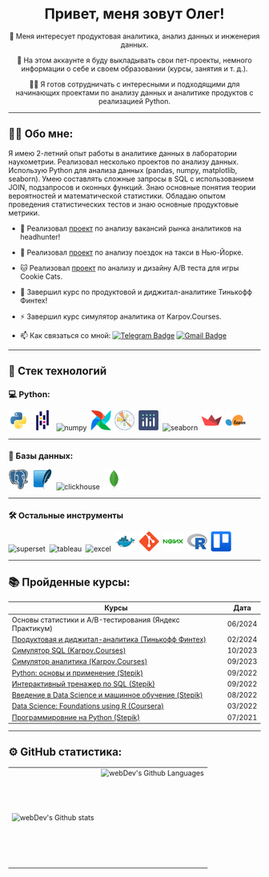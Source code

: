 <h1 align='center'>
  Привет, меня зовут Олег!
</h1>
<p align='center'>
  👀  Меня интересует продуктовая аналитика, анализ данных и инженерия данных.
</p>
<p align='center'>
  💪  На этом аккаунте я буду выкладывать свои пет-проекты, немного информации о себе и своем образовании (курсы, занятия и т. д.).
</p>
<p align='center'>
  🙋‍♂️  Я готов сотрудничать с интересными и подходящими для начинающих проектами по анализу данных и аналитике продуктов с реализацией Python.
</p>

---

## :man_technologist: Обо мне:

Я имею 2-летний опыт работы в аналитике данных в лаборатории наукометрии. Реализовал несколько проектов по анализу данных. Использую Python для анализа данных (pandas, numpy, matplotlib, seaborn). Умею составлять сложные запросы в SQL с использованием JOIN, подзапросов и оконных функций. Знаю основные понятия теории вероятностей и математической статистики. Обладаю опытом проведения статистических тестов и знаю основные продуктовые метрики.



- :telescope: Реализовал [проект](https://github.com/TTuPoJILoK/analytics_hh) по анализу вакансий рынка аналитиков на headhunter!

- :taxi: Реализовал [проект](https://github.com/TTuPoJILoK/NYC-taxi-analysis) по анализу поездок на такси в Нью-Йорке.

- :cat: Реализовал [проект](https://github.com/TTuPoJILoK/ab_test_cookie_cats) по анализу и дизайну A/B теста для игры Cookie Cats.

- :seedling: Завершил курс по продуктовой и диджитал-аналитике Тинькофф Финтех!

- :zap: Завершил курс симулятор аналитика от Karpov.Courses.

- :mailbox: Как связаться со мной: [![Telegram Badge](https://img.shields.io/badge/-olegk_23-blue?style=flat&logo=Telegram&logoColor=white)](https://t.me/olegk_23) [![Gmail Badge](https://img.shields.io/badge/-Gmail-red?style=flat&logo=Gmail&logoColor=white)](mailto:olegkhalyvin@gmail.com)


---

##  🔧 Стек технологий 
 
### 💻 Python:

<div>
  <img src="https://github.com/devicons/devicon/blob/master/icons/python/python-original.svg" title="python" alt="python" width="40" height="40"/>&nbsp
  <img src="https://github.com/devicons/devicon/blob/master/icons/pandas/pandas-original.svg" title="pandas" alt="pandas" width="40" height="40"/>&nbsp
  <img src="https://github.com/numpy/numpy/blob/main/branding/logo/logomark/numpylogoicon.svg" title="numpy" alt="numpy" width="40" height="40"/>&nbsp;
  <img src="https://github.com/devicons/devicon/blob/master/icons/apacheairflow/apacheairflow-original.svg" title="airflow" alt="airflow" width="40" height="40"/>&nbsp
  <img src="https://github.com/devicons/devicon/blob/master/icons/matplotlib/matplotlib-original.svg" title="matplotlib" alt="matplotlib" width="40" height="40"/>&nbsp
  <img src="https://github.com/devicons/devicon/blob/master/icons/plotly/plotly-original.svg" title="plotly" alt="plotly" width="40" height="40"/>&nbsp;
  <img src="https://seaborn.pydata.org/_images/logo-mark-lightbg.svg" title="seaborn" alt="seaborn" width="40" height="40"/>&nbsp;
  <img src="https://github.com/devicons/devicon/blob/master/icons/streamlit/streamlit-original.svg" title="streamlit" alt="streamlit" width="40" height="40"/>&nbsp;
  <img src="https://github.com/devicons/devicon/blob/master/icons/scikitlearn/scikitlearn-original.svg" title="scikitlearn" alt="scikitlearn" width="40" height="40"/>&nbsp;
</div>

 ---
 
### 🔨 Базы данных:
 
<div>
  <img src="https://github.com/devicons/devicon/blob/master/icons/postgresql/postgresql-original.svg" title="postgresql" alt="postgresql" width="40" height="40"/>&nbsp;
  <img src="https://github.com/devicons/devicon/blob/master/icons/sqlite/sqlite-original.svg" title="sqlite" alt="sqlite" width="40" height="40"/>&nbsp;
  <img src="https://upload.wikimedia.org/wikipedia/commons/0/0e/Clickhouse.png" title="clickhouse" alt="clickhouse" width="40" height="40"/>&nbsp;
  <img src="https://github.com/devicons/devicon/blob/master/icons/mongodb/mongodb-original.svg" title="mongodb" alt="mongodb" width="40" height="40"/>&nbsp
</div>

---

### 🛠 Остальные инструменты

<div>
  <img src="https://seeklogo.com/images/S/superset-icon-logo-D70353ADD5-seeklogo.com.png" title="superset" alt="superset" width="80" height="40"/>&nbsp;
  <img src="https://cdn.worldvectorlogo.com/logos/tableau-software.svg" title="tableau" alt="tableau" width="40" height="40"/>&nbsp;
  <img src="https://www.logo.wine/a/logo/Microsoft_Excel/Microsoft_Excel-Logo.wine.svg" title="excel" alt="excel" width="40" height="40"/>&nbsp;
  <img src="https://github.com/devicons/devicon/blob/master/icons/docker/docker-original.svg" title="docker" alt="docker" width="40" height="40"/>&nbsp
  <img src="https://github.com/devicons/devicon/blob/master/icons/git/git-original.svg" title="git" alt="git" width="40" height="40"/>&nbsp
  <img src="https://github.com/devicons/devicon/blob/master/icons/nginx/nginx-original.svg" title="nginx" alt="nginx" width="40" height="40"/>&nbsp
  <img src="https://github.com/devicons/devicon/blob/master/icons/r/r-original.svg" title="R" alt="R" width="40" height="40"/>&nbsp;
  <img src="https://github.com/devicons/devicon/blob/master/icons/trello/trello-original.svg" title="trello" alt="trello" width="40" height="40"/>&nbsp;
  
</div>

---

 ## 📚 Пройденные курсы:

| Курсы                                                                                                                                         | Дата    |
| ----------------------------------------------------------------------------------------------------------------------------------------------| :-----: |
| Основы статистики и A/B-тестирования (Яндекс Практикум)                                                                                       | 06/2024 |
| [Продуктовая и диджитал-аналитика (Тинькофф Финтех)](certificates/certificate_Tinkoff.pdf)                                                    | 02/2024 |
| [Симулятор SQL (Karpov.Courses)](https://lab.karpov.courses/certificate/3881f6be-7eed-43c6-bcc3-2bd21ebbb12e/)                                | 10/2023 |
| [Симулятор аналитика (Karpov.Courses)](https://lab.karpov.courses/certificate/c2e23d7f-2201-406e-8518-ff51c0b4453f/)                          | 09/2023 |
| [Python: основы и применение (Stepik)](https://stepik.org/cert/1646867)                                                                       | 09/2022 |
| [Интерактивный тренажер по SQL (Stepik)](https://stepik.org/cert/1646052)                                                                     | 09/2022 |
| [Введение в Data Science и машинное обучение (Stepik)](https://stepik.org/cert/1630583)                                                       | 08/2022 |
| [Data Science: Foundations using R (Coursera)](https://coursera.org/share/e551ab0edfae35737fe87ee92c8d3a61)                                   | 03/2022 |
| [Программировние на Python (Stepik)](https://stepik.org/cert/1029741)                                                                         | 07/2021 |

--- 


## ⚙️ GitHub статистика:

<table>
  <tr>
    <td>
      <img align="left" src="http://github-readme-streak-stats.herokuapp.com?user=TTuPoJILoK&theme=one_dark_pro" alt="webDev's Github stats" />
    </td>
    <td>
      <img height="195px" align="right" alt="webDev's Github Languages" src="https://github-readme-stats-sigma-five.vercel.app/api/top-langs/?username=TTuPoJILoK&layout=compact&theme=dracula" />
    </td>
  </tr>
</table>

